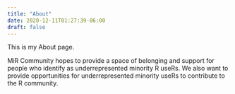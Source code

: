 ```yaml
---
title: "About"
date: 2020-12-11T01:27:39-06:00
draft: false
---
```


This is my About page.

MiR Community hopes to provide a space of belonging and support for people who identify as underrepresented minority R useRs. We also want to provide opportunities for underrepresented minority useRs to contribute to the R community.

